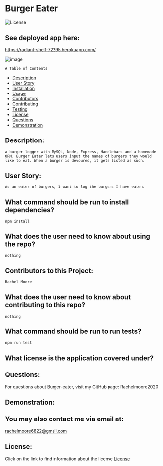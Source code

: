 

  # Burger Eater

  ![License](https://img.shields.io/badge/License--blue.svg "License Badge")
  
 ## See deployed app here:
 https://radiant-shelf-72295.herokuapp.com/
  
![image](https://user-images.githubusercontent.com/68473729/107570055-06129380-6bb7-11eb-9cb5-c0ac4ceba016.png)


    # Table of Contents

* [Description](#description)
* [User Story](#user-story)
* [Installation](#what-command-should-be-run-to-install-dependencies)
* [Usage](#what-does-the-user-need-to-know-about-using-the-repo)
* [Contributors](#contributors-to-this-project)
* [Contributing](#what-does-the-user-need-to-know-about-contributing-to-this-repo)
* [Testing](#what-command-should-be-run-to-run-tests)
* [License](#what-license-is-the-application-covered-under)
* [Questions](#questions)
* [Demonstration](#demonstration)
    

## Description:
    a burger logger with MySQL, Node, Express, Handlebars and a homemade ORM. Burger Eater lets users input the names of burgers they would like to eat. When a burger is devoured, it gets listed as such.

## User Story:
    As an eater of burgers, I want to log the burgers I have eaten.

## What command should be run to install dependencies?
    npm install

## What does the user need to know about using the repo?
    nothing

## Contributors to this Project:
    Rachel Moore

## What does the user need to know about contributing to this repo?
    nothing

## What command should be run to run tests?
    npm run test

## What license is the application covered under?
    

## Questions:
For questions about Burger-eater, visit my GitHub page:
    Rachelmoore2020

## Demonstration:
  
  ## You may also contact me via email at:
  rachelmoore6822@gmail.com
  
  ## License:
  Click on the link to find information about the license
  [License](https://opensource.org/licenses/)
